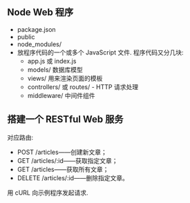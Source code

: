## Node Web 程序
- package.json
- public
- node_modules/
- 放程序代码的一个或多个 JavaScript 文件.
    程序代码又分几块:
    - app.js 或 index.js
    - models/ 数据库模型
    - views/ 用来渲染页面的模板
    - controllers/ 或 routes/ - HTTP 请求处理
    - middleware/ 中间件组件
    
## 搭建一个 RESTful Web 服务

对应路由:
- POST /articles——创建新文章；
- GET /articles/:id——获取指定文章；
- GET /articles——获取所有文章；
- DELETE /articles/:id——删除指定文章。

用 cURL 向示例程序发起请求.